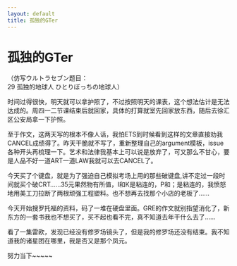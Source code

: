 ```yaml
---
layout: default
title: 孤独的GTer
---
```

# 孤独的GTer
（仿写ウルトラセブン题目：<br/>
29 孤独的地球人 ひとりぼっちの地球人）

时间过得很快，明天就可以拿护照了，不过按照明天的课表，这个想法估计是无法达成的。周四一二节课结束后就回家，具体的打算就室先回家放东西，随后去徐汇区公安局拿一下护照。

至于作文，这两天写的根本不像人话，我怕ETS到时候看到这样的文章直接劝我CANCEL成绩得了。昨天干脆就不写了，重新整理自己的argument模板，issue各种开头再梳理一下。艺术和法律我基本上可以说是放弃了，可又那么不甘心，要是人品不好一道ART一道LAW我就可以去CANCEL了。

今天买了个键盘，就是为了强迫自己模拟考场上用的那些破键盘,讲不定过一段时间就买个破CRT……35元果然物有所值，I和K是粘连的，P和；是粘连的，我愤怒地用美工刀拉断了两根顽强工程塑料。也不想再去找那个小店的老板了……

今天开始搜罗托福的资料，码了一堆在硬盘里面。GRE的作文就别指望消化了，新东方的一套书我也不想买了，买不起也看不完，真不知道去年干什么去了……

看了一集雷欧，发现已经没有修罗场镜头了，但是我的修罗场还没有结束。我不知道我的诸星团在哪里，我是否又是那个凤元。

努力当下~~~~~

